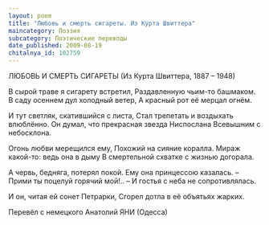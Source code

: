 ```yaml
---
layout: poem
title: "Любовь и смерть сигареты. Из Курта Швиттера"
maincategory: Поэзия
subcategory: Поэтические переводы
date_published: 2009-08-19
chitalnya_id: 102759
---
```




ЛЮБОВЬ И СМЕРТЬ СИГАРЕТЫ
(Из  Курта Швиттера, 1887 – 1948)

В сырой траве я сигарету встретил,
Раздавленную чьим-то башмаком.
В саду осеннем дул холодный ветер,
А красный рот её мерцал огнём.

И тут светляк, скатившийся с листа,
Стал трепетать и воздыхать влюблённо.
Он думал, что прекрасная звезда
Ниспослана Всевышним с небосклона.

Огонь любви мерещился ему,
Похожий на сияние коралла.
Мираж какой-то: ведь она в дыму
В смертельной схватке с жизнью догорала.

А червь, бедняга, потерял покой.
Ему она принцессою казалась.
– Прими ты поцелуй горячий мой!.. –
И гостья с неба не сопротивлялась.

И он, читая ей сонет Петрарки,
Сгорел дотла в её объятьях жарких.

Перевёл с немецкого Анатолий ЯНИ (Одесса)






